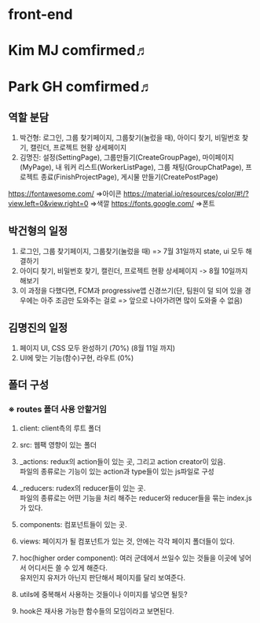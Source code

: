 # front-end

# Kim MJ comfirmed♬
# Park GH comfirmed♬

## 역할 분담
1. 박건형: 로그인, 그룹 찾기페이지, 그룹찾기(눌렀을 때), 아이디 찾기, 비밀번호 찾기, 캘린더, 프로젝트 현황 상세페이지
2. 김명진: 설정(SettingPage), 그룹만들기(CreateGroupPage), 마이페이지(MyPage), 
           내 워커 리스트(WorkerListPage), 그룹 채팅(GroupChatPage), 프로젝트 종료(FinishProjectPage), 게시물 만들기(CreatePostPage)

https://fontawesome.com/
=>아이콘
https://material.io/resources/color/#!/?view.left=0&view.right=0
=>색깔
https://fonts.google.com/
=>폰트

## 박건형의 일정
1. 로그인, 그룹 찾기페이지, 그룹찾기(눌렀을 때) => 7월 31일까지 state, ui 모두 해결하기
2. 아이디 찾기, 비밀번호 찾기, 캘린더, 프로젝트 현황 상세페이지 -> 8월 10일까지 해보기
3. 이 과정을 다했다면, FCM과 progressive앱 신경쓰기(단, 팀원이 덜 되어 있을 경우에는 아주 조금만 도와주는 걸로 => 앞으로 나아가려면 많이 도와줄 수 없음)

## 김명진의 일정
1. 페이지 UI, CSS 모두 완성하기 (70%) (8월 11일 까지)
2. UI에 맞는 기능(함수)구현, 라우트 (0%)

## 폴더 구성
### ※ routes 폴더 사용 안할거임
1. client: client측의 루트 폴더

2. src: 웹팩 영향이 있는 폴더

3. _actions: redux의 action들이 있는 곳, 그리고 action creator이 있음. <br/> 
파일의 종류로는 기능이 있는 action과 type들이 있는 js파일로 구성

4. _reducers: rudex의 reducer들이 있는 곳. <br/> 
파일의 종류로는 어떤 기능을 처리 해주는 reducer와 reducer들을 묶는 index.js가 있다.

5. components: 컴포넌트들이 있는 곳.

6. views: 페이지가 될 컴포넌트가 있는 것, 안에는 각각 페이지 폴더들이 있다.

7. hoc(higher order component): 여러 군데에서 쓰일수 있는 것들을 이곳에 넣어서 어디서든 쓸 수 있게 해준다. <br/>
유저인지 유저가 아닌지 판단해서 페이지를 달리 보여준다. 
8. utils에 중복해서 사용하는 것들이나 이미지를 넣으면 될듯?

9. hook은 재사용 가능한 함수들의 모임이라고 보면된다. 